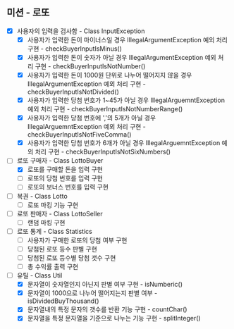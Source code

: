 미션 - 로또
-

- [x] 사용자의 입력을 검사함 - Class InputException
  - [x] 사용자가 입력한 돈이 마이너스일 경우 IllegalArgumentException 예외 처리 구현 - checkBuyerInputIsMinus()
  - [x] 사용자가 입력한 돈이 숫자가 아닐 경우 IllegalArgumentException 예외 처리 구현 - checkBuyerInputIsNotNumber()
  - [x] 사용자가 입력한 돈이 1000원 단위로 나누어 떨어지지 않을 경우 IllegalArgumentException 예외 처리 구현 - checkBuyerInputIsNotDivided()
  - [x] 사용자가 입력한 당첨 번호가 1~45가 아닐 경우 IllegalArguemntException 예외 처리 구현 - checkBuyerInputIsNotNumberRange()
  - [x] 사용자가 입력한 당첨 번호에 ','의 5개가 아닐 경우 IllegalArguemntException 예외 처리 구현 - checkBuyerInputIsNotFiveComma()
  - [x] 사용자가 입력한 당첨 번호가 6개가 아닐 경우 IllegalArguemntException 예외 처리 구현 - checkBuyerInputIsNotSixNumbers()

- [ ] 로또 구매자 - Class LottoBuyer
  - [x] 로또를 구매할 돈을 입력 구현
  - [ ] 로또의 당첨 번호를 입력 구현
  - [ ] 로또의 보너스 번호를 입력 구현

- [ ] 복권 - Class Lotto
  - [ ] 로또 마킹 기능 구현

-[ ] 로또 판매자 - Class LottoSeller
  - [ ] 랜덤 마킹 구현

-[ ] 로또 통계 - Class Statistics
  - [ ] 사용자가 구매한 로또의 당첨 여부 구현
  - [ ] 당첨된 로또 등수 판별 구현
  - [ ] 당첨된 로또 등수별 당첨 갯수 구현
  - [ ] 총 수익률 출력 구현

-[ ] 유틸 - Class Util
  - [x] 문자열이 숫자열인지 아닌지 판별 여부 구현 - isNumberic()
  - [x] 문자열이 1000으로 나누어 떨어지는지 판별 여부 - isDividedBuyThousand()
  - [x] 문자열내의 특정 문자의 갯수를 반환 기능 구현 - countChar()
  - [x] 문자열을 특정 문자열을 기준으로 나누는 기능 구현 - splitInteger()